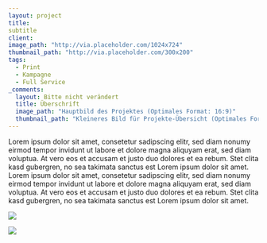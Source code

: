 ```yaml
---
layout: project
title: 
subtitle
client: 
image_path: "http://via.placeholder.com/1024x724"
thumbnail_path: "http://via.placeholder.com/300x200"
tags:
  - Print
  - Kampagne
  - Full Service
_comments:
  layout: Bitte nicht verändert
  title: Überschrift
  image_path: "Hauptbild des Projektes (Optimales Format: 16:9)"
  thumbnail_path: "Kleineres Bild für Projekte-Übersicht (Optimales Format: 4:3)"
---
```



Lorem ipsum dolor sit amet, consetetur sadipscing elitr, sed diam nonumy eirmod tempor invidunt ut labore et dolore magna aliquyam erat, sed diam voluptua. At vero eos et accusam et justo duo dolores et ea rebum. Stet clita kasd gubergren, no sea takimata sanctus est Lorem ipsum dolor sit amet. Lorem ipsum dolor sit amet, consetetur sadipscing elitr, sed diam nonumy eirmod tempor invidunt ut labore et dolore magna aliquyam erat, sed diam voluptua. At vero eos et accusam et justo duo dolores et ea rebum. Stet clita kasd gubergren, no sea takimata sanctus est Lorem ipsum dolor sit amet.

![](http://via.placeholder.com/1024x724)

![](http://via.placeholder.com/1024x724)